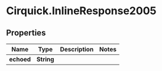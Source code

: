 # Cirquick.InlineResponse2005

## Properties
Name | Type | Description | Notes
------------ | ------------- | ------------- | -------------
**echoed** | **String** |  | 
